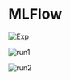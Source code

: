 # MLFlow

![Exp](https://user-images.githubusercontent.com/67209958/131928377-8cb037fb-ea04-4019-bd6d-921b79de8445.PNG)

![run1](https://user-images.githubusercontent.com/67209958/131928386-59e8ff29-b131-4379-82b0-1ad8c73a9f65.PNG)


![run2](https://user-images.githubusercontent.com/67209958/131928391-41777254-ddbb-4a81-a41a-2ab1db648e15.PNG)

